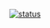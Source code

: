 [![status](https://github.com/JKatzwinkel/oai-status/actions/workflows/status.yml/badge.svg)](https://github.com/JKatzwinkel/oai-status/actions/workflows/status.yml)
